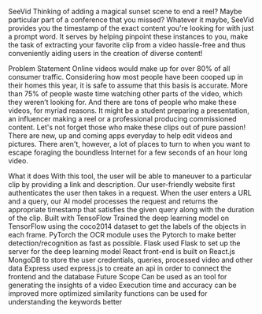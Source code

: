 

SeeVid
Thinking of adding a magical sunset scene to end a reel? Maybe particular part of a conference that you missed? Whatever it maybe, SeeVid provides you the timestamp of the exact content you're looking for with just a prompt word. It serves by helping pinpoint these instances to you, make the task of extracting your favorite clip from a video hassle-free and thus conveniently aiding users in the creation of diverse content!

Problem Statement
Online videos would make up for over 80% of all consumer traffic. Considering how most people have been cooped up in their homes this year, it is safe to assume that this basis is accurate. More than 75% of people waste time watching other parts of the video, which they weren’t looking for.
And there are tons of people who make these videos, for myriad reasons. It might be a student preparing a presentation, an influencer making a reel or a professional producing commissioned content. Let's not forget those who make these clips out of pure passion! There are new, up and coming apps everyday to help edit videos and pictures. There aren't, however, a lot of places to turn to when you want to escape foraging the boundless Internet for a few seconds of an hour long video.

What it does
With this tool, the user will be able to maneuver to a particular clip by providing a link and description.
Our user-friendly website first authenticates the user then takes in a request.
When the user enters a URL and a query, our AI model processes the request and returns the appropriate timestamp that satisfies the given query along with the duration of the clip.
Built with
TensoFlow
Trained the deep learning model on TensorFlow using the coco2014 dataset to get the labels of the objects in each frame.
PyTorch
the OCR module uses the Pytorch to make better detection/recognition as fast as possible.
Flask
used Flask to set up the server for the deep learning model
React
front-end is built on React.js
MongoDB
to store the user credentials, queries, processed video and other data
Express
used express.js to create an api in order to connect the frontend and the database
Future Scope
Can be used as an tool for generating the insights of a video
Execution time and accuracy can be improved
more optimized similarity functions can be used for understanding the keywords better
